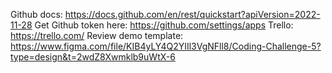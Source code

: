 Github docs: https://docs.github.com/en/rest/quickstart?apiVersion=2022-11-28
Get Github token here: https://github.com/settings/apps
Trello: https://trello.com/
Review demo template: https://www.figma.com/file/KIB4yLY4Q2YIIl3VgNFll8/Coding-Challenge-5?type=design&t=2wdZ8Xwmklb9uWtX-6